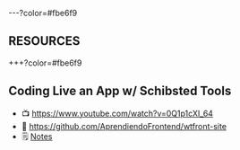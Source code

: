 ---?color=#fbe6f9

## RESOURCES

+++?color=#fbe6f9

## Coding Live an App w/ Schibsted Tools

- 📺 <https://www.youtube.com/watch?v=0Q1p1cXI_64>
- 📝 <https://github.com/AprendiendoFrontend/wtfront-site>
- 🗒  [Notes](../../docs/RAW-LIVE-CODING.md)